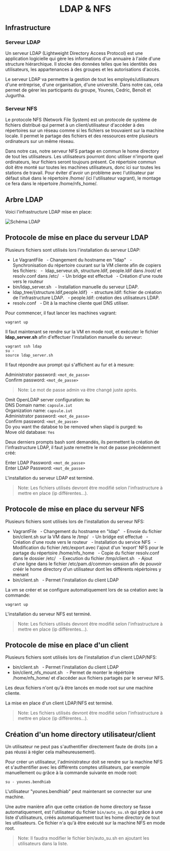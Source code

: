# <center> LDAP & NFS </center>
## Infrastructure
### Serveur LDAP

Un serveur LDAP (Lightweight Directory Access Protocol) est une application logicielle qui gère les informations d'un annuaire à l'aide d'une structure hiérarchique. Il stocke des données telles que les identités des utilisateurs, les appartenances à des groupes et les autorisations d'accès. 

Le serveur LDAP va permettre la gestion de tout les employés/utilisateurs d'une entreprise, d'une organisation, d'une université. Dans notre cas, cela permet de gérer les participants du groupe, Younes, Cedric, Benoît et Jugurtha.

### Serveur NFS

Le protocole NFS (Network File System) est un protocole de système de fichiers distribué qui permet à un client/utilisateur d'accéder à des répertoires sur un réseau comme si les fichiers se trouvaient sur la machine locale. Il permet le partage des fichiers et des ressources entre plusieurs ordinateurs sur un même réseau.

Dans notre cas, notre serveur NFS partage en commun le home directory de tout les utilisateurs. Les utilisateurs pourront donc utiliser n'importe quel ordinateurs, leur fichiers seront toujours présent.
Ce répertoire commun doit être monté sur toutes les machines utilisateurs, donc ici sur toutes les stations de travail.
Pour éviter d'avoir un problème avec l'utilisateur par défaut situé dans le répertoire /home/ (ici l'utilisateur vagrant), le montage ce fera dans le répertoire /home/nfs_home/.

## Arbre LDAP

Voici l'infrastructure LDAP mise en place:

![Schéma LDAP](https://gitlab.univ-lille.fr/etu/2023-2024/s5b01/-/blob/master/equipe-c/projet/cr-younes.bendhiab.etu/ldap2.drawio.svg)

## Protocole de mise en place du serveur LDAP

Plusieurs fichiers sont utilisés lors l'installation du serveur LDAP:

- Le VagrantFile
  - Changement du hostname en "ldap"
  - Synchronisation du répertoire courant sur la VM cliente afin de copiers les fichiers:
  -  ldap_serveur.sh, structure.ldif, people.ldif dans /root/ et resolv.conf dans /etc/
  - Un bridge est effectué
  - Création d'une route vers le routeur
- bin/ldap_server.sh
  - Installation manuelle du serveur LDAP.
- ldap_tree/{structure.ldif,people.ldif}
  - structure.ldif: fichier de création de l'infrastructure LDAP.
  - people.ldif: création des utilisateurs LDAP.
- resolv.conf
  - Dit à la machine cliente quel DNS utiliser.

Pour commencer, il faut lancer les machines vagrant:

`vagrant up`

Il faut maintenant se rendre sur la VM en mode root, et exécuter le fichier **ldap_server.sh** afin d'effectuer l'installation manuelle du serveur:

`vagrant ssh ldap` <br>
`su -` <br>
`source ldap_server.sh`

Il faut répondre aux prompt qui s'affichent au fur et à mesure:

Administrator password: `<mot_de_passe>` <br>
Confirm password: `<mot_de_passe>`

> Note: Le mot de passe admin va être changé juste après.

Omit OpenLDAP server configuration: `No` <br>
DNS Domain name: `capsule.iut` <br>
Organization name: `capsule.iut` <br>
Administrator password: `<mot_de_passe>` <br>
Confirm password: `<mot_de_passe>` <br>
Do you want the databse to be removed when slapd is purged: `No` <br>
Move old database: `Yes`

Deux derniers prompts bash sont demandés, ils permettent la création de l'infrastructure LDAP, il faut juste remettre le mot de passe précédemment créé:

Enter LDAP Password: `<mot_de_passe>` <br>
Enter LDAP Password: `<mot_de_passe>`

L'installation du serveur LDAP est terminé.

> Note: Les fichiers utilisés devront être modifié selon l'infrastructure à mettre en place (ip différentes...). <br>
> 

## Protocole de mise en place du serveur NFS

Plusieurs fichiers sont utilisés lors de l'installation du serveur NFS:

- VagrantFile
  - Changement du hostname en "ldap"
  - Envoie du fichier bin/client.sh sur la VM dans le /tmp/
  - Un bridge est effectué
  - Création d'une route vers le routeur
  - Installation du service NFS
  - Modification du fichier /etc/export avec l'ajout d'un 'export' NFS pour le partage du répertoire /home/nfs_home
  - Copie du fichier resolv.conf dans le dossier /etc/
  - Execution du fichier /tmp/client.sh
  - Ajout d'une ligne dans le fichier /etc/pam.d/common-session afin de pouvoir créér le home directory d'un utilisateur dont les différents répértoires y menant
- bin/client.sh
  - Permet l'installation du client LDAP

La vm se créer et se configure automatiquement lors de sa création avec la commande:

`vagrant up`

L'installation du serveur NFS est terminé.

> Note: Les fichiers utilisés devront être modifié selon l'infrastructure à mettre en place (ip différentes...).

## Protocole de mise en place d'un client

Plusieurs fichiers sont utilisés lors de l'installation d'un client LDAP/NFS:

- bin/client.sh
  - Permet l'installation du client LDAP
- bin/client_nfs_mount.sh
  - Permet de monter le répértoire /home/nfs_home/ et d’accéder aux fichiers partagés par le serveur NFS.

Les deux fichiers n'ont qu'à être lancés en mode root sur une machine cliente.

La mise en place d'un client LDAP/NFS est terminé.

> Note: Les fichiers utilisés devront être modifié selon l'infrastructure à mettre en place (ip différentes...).

## Création d'un home directory utilisateur/client

Un utilisateur ne peut pas s'authentifier directement faute de droits (on a pas réussi à régler cela malheureusement).

Pour créer un utilisateur, l'administrateur doit se rendre sur la machine NFS et s'authentifier avec les différents comptes utilisateurs, par exemple manuellement ou grâce à la commande suivante en mode root:

```su - younes.bendhiab```

L'utilisateur "younes.bendhiab" peut maintenant se connecter sur une machine.

Une autre manière afin que cette création de home directory se fasse automatiquement, est l'utilisateur du fichier `bin/auto_su.sh` qui grâce à une liste d'utilisateurs, créés automatiquement tout les home directory de tout les utilisateurs. Ce fichier n'a qu'à être exécuté sur la machine NFS en mode root.

> Note: Il faudra modifier le fichier bin/auto_su.sh en ajoutant les utilisateurs dans la liste.